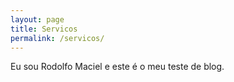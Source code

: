 ```yaml
---
layout: page
title: Servicos
permalink: /servicos/
---
```


Eu sou Rodolfo Maciel e este é o meu teste de blog.
